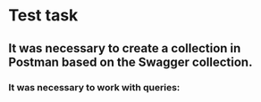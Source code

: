 # Test task
## It was necessary to create a collection in Postman based on the Swagger collection. 
### It was necessary to work with queries:

